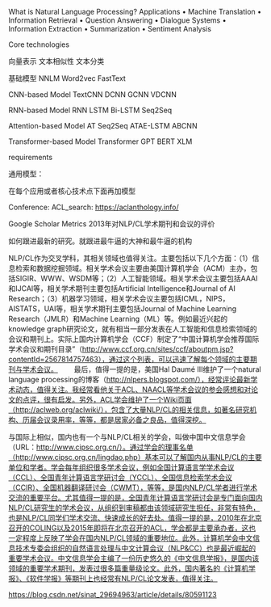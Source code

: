 What is Natural Language Processing?
Applications
• Machine Translation 
• Information Retrieval 
• Question Answering 
• Dialogue Systems
• Information Extraction 
• Summarization
• Sentiment Analysis

Core technologies

向量表示
文本相似性
文本分类



基础模型
NNLM
Word2vec
FastText

CNN-based Model
	TextCNN
	DCNN
	GCNN
	VDCNN

RNN-based Model
	RNN
	LSTM
	Bi-LSTM
	Seq2Seq

Attention-based Model
	AT Seq2Seq
	ATAE-LSTM
	ABCNN

Transformer-based Model
	Transformer
	GPT
	BERT
	XLM


requirements

通用模型：


在每个应用或者核心技术点下面再加模型



Conference:
ACL_search: https://aclanthology.info/

Google Scholar Metrics 2013年对NLP/CL学术期刊和会议的评价


如何跟进最新的研究。就跟进最牛逼的大神和最牛逼的机构

NLP/CL作为交叉学科，其相关领域也值得关注。主要包括以下几个方面：（1）信息检索和数据挖掘领域。相关学术会议主要由美国计算机学会（ACM）主办，包括SIGIR、WWW、WSDM等；（2）人工智能领域。相关学术会议主要包括AAAI和IJCAI等，相关学术期刊主要包括Artificial Intelligence和Journal of AI Research；（3）机器学习领域，相关学术会议主要包括ICML，NIPS，AISTATS，UAI等，相关学术期刊主要包括Journal of Machine Learning Research（JMLR）和Machine Learning（ML）等。例如最近兴起的knowledge graph研究论文，就有相当一部分发表在人工智能和信息检索领域的会议和期刊上。实际上国内计算机学会（CCF）制定了“中国计算机学会推荐国际学术会议和期刊目录”（http://www.ccf.org.cn/sites/ccf/aboutpm.jsp?contentId=2567814757463），通过这个列表，可以迅速了解每个领域的主要期刊与学术会议。
　　最后，值得一提的是，美国Hal Daumé III维护了一个natural language processing的博客（http://nlpers.blogspot.com/），经常评论最新学术动态，值得关注。我经常看他关于ACL、NAACL等学术会议的参会感想和对论文的点评，很有启发。另外，ACL学会维护了一个Wiki页面（http://aclweb.org/aclwiki/），包含了大量NLP/CL的相关信息，如著名研究机构、历届会议录用率，等等，都是居家必备之良品，值得深挖。


与国际上相似，国内也有一个与NLP/CL相关的学会，叫做中国中文信息学会（URL：http://www.cipsc.org.cn/）。通过学会的理事名单（http://www.cipsc.org.cn/lingdao.php）基本可以了解国内从事NLP/CL的主要单位和学者。学会每年组织很多学术会议，例如全国计算语言学学术会议（CCL）、全国青年计算语言学研讨会（YCCL）、全国信息检索学术会议（CCIR）、全国机器翻译研讨会（CWMT），等等，是国内NLP/CL学者进行学术交流的重要平台。尤其值得一提的是，全国青年计算语言学研讨会是专门面向国内NLP/CL研究生的学术会议，从组织到审稿都由该领域研究生担任，非常有特色，也是NLP/CL同学们学术交流、快速成长的好去处。值得一提的是，2010年在北京召开的COLING以及2015年即将在北京召开的ACL，学会都是主要承办者，这也一定程度上反映了学会在国内NLP/CL领域的重要地位。此外，计算机学会中文信息技术专委会组织的自然语言处理与中文计算会议（NLP&CC）也是最近崛起的重要学术会议。中文信息学会主编了一份历史悠久的《中文信息学报》，是国内该领域的重要学术期刊，发表过很多篇重量级论文。此外，国内著名的《计算机学报》、《软件学报》等期刊上也经常有NLP/CL论文发表，值得关注。


https://blog.csdn.net/sinat_29694963/article/details/80591123
